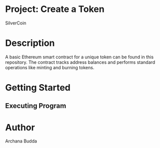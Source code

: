 # Project: Create a Token
SilverCoin
# Description
A basic Ethereum smart contract for a unique token can be found in this repository. The contract tracks address balances and performs standard operations like minting and burning tokens.
# Getting Started
## Executing Program

# Author
Archana Budda
